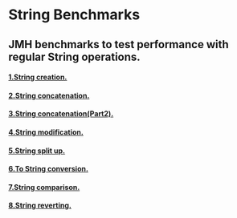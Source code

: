 # String Benchmarks
## JMH benchmarks to test performance with regular String operations.
#### [1.String creation.](src/main/java/org/storozhuk/strings/benchmarks/CreateStrings.java)
#### [2.String concatenation.](src/main/java/org/storozhuk/strings/benchmarks/ConcatStrings.java)
#### [3.String concatenation(Part2).](src/main/java/org/storozhuk/strings/benchmarks/ConcatDifferentStrings.java)
#### [4.String modification.](src/main/java/org/storozhuk/strings/benchmarks/ReplaceStrings.java)
#### [5.String split up.](src/main/java/org/storozhuk/strings/benchmarks/SplitStrings.java)
#### [6.To String conversion.](src/main/java/org/storozhuk/strings/benchmarks/IntToStrings.java)
#### [7.String comparison.](src/main/java/org/storozhuk/strings/benchmarks/CompareStrings.java)
#### [8.String reverting.](src/main/java/org/storozhuk/strings/benchmarks/ReverseStrings.java)